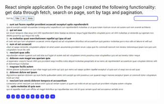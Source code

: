 React simple application. On the page I created the following functionality: get data through fetch, search on page, sort by tags and pagination.
![Иллюстрация проекта](public/README_icon.PNG)
